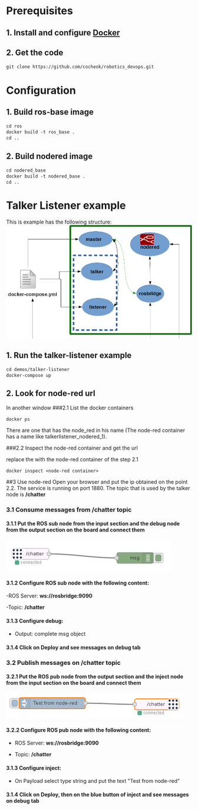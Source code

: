 # Prerequisites

## 1. Install and configure [Docker](https://docs.docker.com/engine/installation/)
## 2. Get the code
```
git clone https://github.com/cocheok/robotics_devops.git
```

# Configuration
## 1. Build ros-base image
```
cd ros
docker build -t ros_base .
cd ..
```

## 2. Build nodered image
```
cd nodered_base
docker build -t nodered_base .
cd ..
```

# Talker Listener example

This is example has the following structure:
![Talker-Listener Structure](images/talker-listener.png)

## 1. Run the talker-listener example
```
cd demos/talker-listener
docker-compose up            
```
## 2. Look for node-red url
In another window 
###2.1 List the docker containers             
```
docker ps
```
There are one that has the node_red in his name (The node-red container has a name like talkerlistener_nodered_1).

###2.2 Inspect the node-red container and get the url

replace the <node-red container> with the node-red container of the step 2.1 
```
docker inspect <node-red container>
```

##3 Use node-red
Open your browser and put the ip obtained on the point 2.2. The service is running on port 1880.
The topic that is used by the talker node is **/chatter** 

### 3.1 Consume messages from **/chatter** topic
	
#### 3.1.1 Put the **ROS sub** node from the input section and the **debug** node from the output section on the board and connect them

![Chatter Subscriber](images/nodered_chatter_subscriber.png)

#### 3.1.2 Configure **ROS sub** node with the following content:

 -ROS Server:  **ws://rosbridge:9090**

 -Topic: **/chatter**

#### 3.1.3 Configure debug:

  - Output: complete msg object 

#### 3.1.4 Click on **Deploy** and see messages on debug tab


### 3.2 Publish messages on **/chatter** topic 

#### 3.2.1 Put the **ROS pub** node from the output section and the **inject** node from the input section on the board and connect them

![Chatter Publisher](images/nodered_chatter_publisher.png)

#### 3.2.2 Configure **ROS pub** node with the following content:                                                             
 
 - ROS Server:  **ws://rosbridge:9090**
 
 - Topic: **/chatter**

#### 3.1.3 Configure inject: 

 - On Payload select type string and put the text "Test from node-red"

#### 3.1.4 Click on **Deploy**, then on the blue button of inject and see messages on debug tab
 


